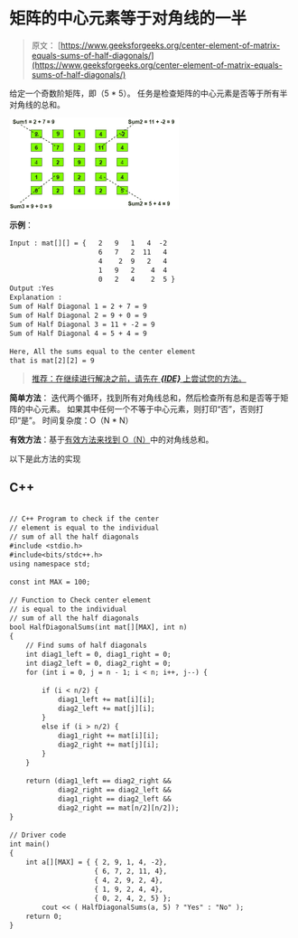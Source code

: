 # 矩阵的中心元素等于对角线的一半

> 原文： [https://www.geeksforgeeks.org/center-element-of-matrix-equals-sums-of-half-diagonals/](https://www.geeksforgeeks.org/center-element-of-matrix-equals-sums-of-half-diagonals/)

给定一个奇数阶矩阵，即（5 * 5）。 任务是检查矩阵的中心元素是否等于所有半对角线的总和。

![](img/768ffc6b905c758cf406b1a20e4af7c5.png)

**示例**：

```
Input : mat[][] = {   2   9   1   4  -2
                      6   7   2  11   4
                      4    2  9   2   4
                      1   9   2    4  4
                      0   2   4    2  5 } 
Output :Yes
Explanation : 
Sum of Half Diagonal 1 = 2 + 7 = 9
Sum of Half Diagonal 2 = 9 + 0 = 9
Sum of Half Diagonal 3 = 11 + -2 = 9
Sum of Half Diagonal 4 = 5 + 4 = 9

Here, All the sums equal to the center element
that is mat[2][2] = 9

```

> [推荐：在继续进行解决之前，请先在 ***{IDE}*** 上尝试您的方法。](https://ide.geeksforgeeks.org/)

**简单方法**：
迭代两个循环，找到所有对角线总和，然后检查所有总和是否等于矩阵的中心元素。 如果其中任何一个不等于中心元素，则打印“否”，否则打印“是”。
时间复杂度：O（N * N）

**有效方法**：基于[有效方法来找到 O（N）](https://www.geeksforgeeks.org/efficiently-compute-sums-of-diagonals-of-a-matrix/)中的对角线总和。

以下是此方法的实现

## C++ 

```

// C++ Program to check if the center 
// element is equal to the individual  
// sum of all the half diagonals 
#include <stdio.h> 
#include<bits/stdc++.h> 
using namespace std; 

const int MAX = 100; 

// Function to Check center element  
// is equal to the individual  
// sum of all the half diagonals 
bool HalfDiagonalSums(int mat[][MAX], int n) 
{     
    // Find sums of half diagonals 
    int diag1_left = 0, diag1_right = 0; 
    int diag2_left = 0, diag2_right = 0;     
    for (int i = 0, j = n - 1; i < n; i++, j--) { 

        if (i < n/2) { 
            diag1_left += mat[i][i]; 
            diag2_left += mat[j][i];            
        } 
        else if (i > n/2) { 
            diag1_right += mat[i][i]; 
            diag2_right += mat[j][i];            
        } 
    } 

    return (diag1_left == diag2_right &&  
            diag2_right == diag2_left && 
            diag1_right == diag2_left && 
            diag2_right == mat[n/2][n/2]); 
} 

// Driver code 
int main() 
{ 
    int a[][MAX] = { { 2, 9, 1, 4, -2}, 
                     { 6, 7, 2, 11, 4},  
                     { 4, 2, 9, 2, 4}, 
                     { 1, 9, 2, 4, 4}, 
                     { 0, 2, 4, 2, 5} }; 
        cout << ( HalfDiagonalSums(a, 5) ? "Yes" : "No" ); 
    return 0; 
} 

```